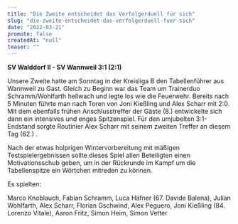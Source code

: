 ```yaml
---
title: "Die Zweite entscheidet das Verfolgerduell für sich"
slug: "die-zweite-entscheidet-das-verfolgerduell-fuer-sich"
date: "2022-03-21"
promote: false
createdAt: "null"
teaser: ""
---
```

**SV Walddorf II - SV Wannweil 3:1 (2:1)**


Unsere Zweite hatte am Sonntag in der Kreisliga B den Tabellenführer aus Wannweil zu Gast. Gleich zu Beginn war das Team um Trainerduo Schramm/Wohlfarth hellwach und legte los wie die Feuerwehr. Bereits nach 5 Minuten führte man nach Toren von Joni Kießling und Alex Scharr mit 2:0. Mit dem ebenfalls frühen Anschlusstreffer der Gäste (8.) entwickelte sich dann ein intensives und enges Spitzenspiel. Für den umjubelten 3:1-Endstand sorgte Routinier Alex Scharr mit seinem zweiten Treffer an diesem Tag (62.) .


Nach der etwas holprigen Wintervorbereitung mit mäßigen Testspielergebnissen sollte dieses Spiel allen Beteiligten einen Motivationsschub geben, um in der Rückrunde im Kampf um die Tabellenspitze ein Wörtchen mitreden zu können.


Es spielten:

Marco Knoblauch, Fabian Schramm, Luca Häfner (67. Davide Balena), Julian Wohlfarth, Alex Scharr, Florian Gschwind, Alex Peguero, Joni Kießling (84. Lorenzo Vitale), Aaron Fritz, Simon Heim, Simon Vetter
